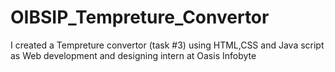 # OIBSIP_Tempreture_Convertor
I created a Tempreture convertor (task #3) using HTML,CSS and Java script as Web development and designing intern at Oasis Infobyte
